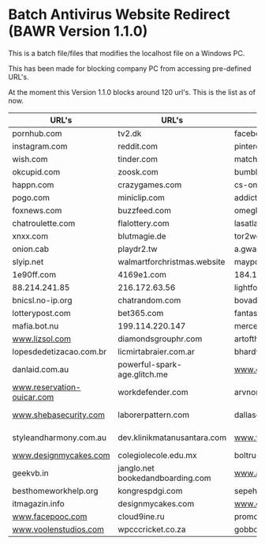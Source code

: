 # Batch Antivirus Website Redirect (BAWR Version 1.1.0)
This is a batch file/files that modifies the localhost file on a Windows PC.

This has been made for blocking company PC from accessing pre-defined URL's.

At the moment this Version 1.1.0 blocks around 120 url's.
This is the list as of now.

URL's | URL's | URL's | URL's
------------ | ------------- | ------------ | -------------
pornhub.com | tv2.dk | facebook.com | twitter.com
instagram.com | reddit.com | pinterest.com | tiktok.com
wish.com | tinder.com | match.com | pof.com
okcupid.com | zoosk.com | bumble.com | seeking.com
happn.com | crazygames.com | cs-online.club | worldofsolitaire.com
pogo.com | miniclip.com | addictinggames.com | msn.com
foxnews.com | buzzfeed.com | omegle.com | tinychat.com
chatroulette.com | flalottery.com | lasatlantis.com | xvideos.com
xnxx.com | blutmagie.de | tor2web.fi | onion.gq
onion.cab | playdr2.tw | a.gwas.perl.sh | playdr2.tw
slyip.net | walmartforchristmas.website | maypole.co.kr | 211.255.23.149
1e90ff.com | 4169e1.com | 184.164.143.90 | expendablesearch.com
88.214.241.85 | 216.172.63.56 | lightforcefinder.com | et-phone.co.kr
bnicsl.no-ip.org | chatrandom.com | bovada.lv | betonline.ag
lotterypost.com | bet365.com | fantasy.legend.rocks | irc.byroe.net
mafia.bot.nu | 199.114.220.147 | mercetruck.com.br | ngipharmacy.com
www.lizsol.com | diamondsgrouphr.com | artoftheruse.com | bluecoatict.co.uk
lopesdedetizacao.com.br | licmirtabraier.com.ar | bhardwajcarriers.com | cartomantealex.com
danlaid.com.au | powerful-spark-age.glitch.me | www.online-et.com | mbaudiovisual.com.br
www.reservation-ouicar.com | workdefender.com | arvnorton.com | habuprocess.com
www.shebasecurity.com | laborerpattern.com | dallascarcrashlawyer.com | mail.reservation-ouicar.com
styleandharmony.com.au | dev.klinikmatanusantara.com | www.felippealfredo.com | elfin-adaptive-recorder.glitch.me
www.designmycakes.com | colegiolecole.edu.mx | boltrucks.us | centraslcourierllc.com
geekvb.in | janglo.net bookedandboarding.com | www.azhomes.com
besthomeworkhelp.org | kongrespdgi.com | sepehrparmis.com | kerfoo.com
itmagazin.info | designmycakes.com | www.designmycakes.com | petbijoux.com.br
www.facepooc.com | cloud9ine.ru | promcuscotravel.com | is.facviews.com
www.voolenstudios.com | wpcccricket.co.za | gobbojr.com.br | dejavumedspaaz.com
